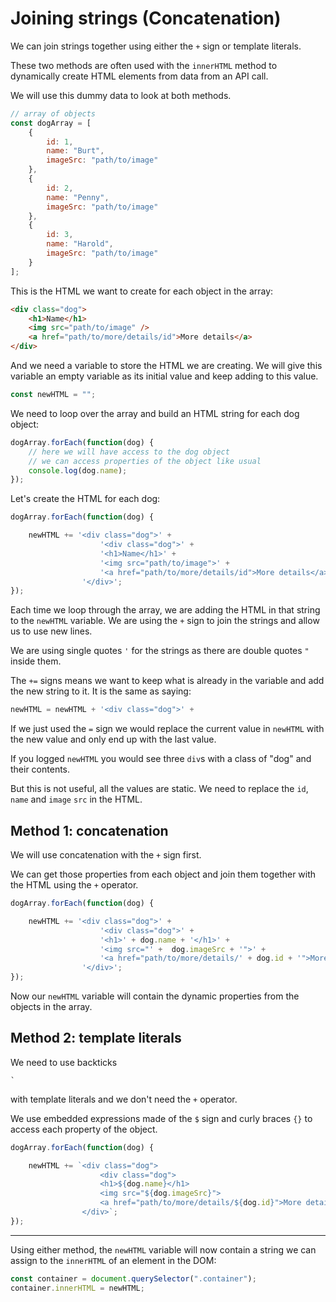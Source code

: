 # Joining strings (Concatenation)

We can join strings together using either the `+` sign or template literals.

These two methods are often used with the `innerHTML` method to dynamically create HTML elements from data from an API call.

We will use this dummy data to look at both methods.

```js
// array of objects
const dogArray = [
    {
        id: 1,
        name: "Burt",
        imageSrc: "path/to/image"
    },
    {
        id: 2,
        name: "Penny",
        imageSrc: "path/to/image"
    },
    {
        id: 3,
        name: "Harold",
        imageSrc: "path/to/image"
    }
];
```

This is the HTML we want to create for each object in the array:

```html
<div class="dog">
    <h1>Name</h1>
    <img src="path/to/image" />
    <a href="path/to/more/details/id">More details</a>
</div>
```

And we need a variable to store the HTML we are creating. We will give this variable an empty variable as its initial value and keep adding to this value.

```js
const newHTML = "";
```



We need to loop over the array and build an HTML string for each dog object:

```js
dogArray.forEach(function(dog) {
    // here we will have access to the dog object
    // we can access properties of the object like usual
    console.log(dog.name);    
});
```

Let's create the HTML for each dog:

```js
dogArray.forEach(function(dog) {

    newHTML += '<div class="dog">' +
                    '<div class="dog">' +
                    '<h1>Name</h1>' +
                    '<img src="path/to/image">' +
                    '<a href="path/to/more/details/id">More details</a>' +
                '</div>';
});
```

Each time we loop through the array, we are adding the HTML in that string to the `newHTML` variable. We are using the `+` sign to join the strings and allow us to use new lines.

We are using single quotes `'` for the strings as there are double quotes `"` inside them.

The `+=` signs means we want to keep what is already in the variable and add the new string to it. It is the same as saying:

```js
newHTML = newHTML + '<div class="dog">' +
```

If we just used the `=` sign we would replace the current value in `newHTML` with the new value and only end up with the last value.

If you logged `newHTML` you would see three `div`s with a class of "dog" and their contents.

But this is not useful, all the values are static. We need to replace the `id`, `name` and `image` `src` in the HTML.


## Method 1: concatenation

We will use concatenation with the `+` sign first.

We can get those properties from each object and join them together with the HTML using the `+` operator.


```js
dogArray.forEach(function(dog) {

    newHTML += '<div class="dog">' +
                    '<div class="dog">' +
                    '<h1>' + dog.name + '</h1>' +
                    '<img src="' +  dog.imageSrc + '">' +
                    '<a href="path/to/more/details/' + dog.id + '">More details</a>' +
                '</div>';
});
```

Now our `newHTML` variable will contain the dynamic properties from the objects in the array.


## Method 2: template literals

We need to use backticks 

```
`
```

with template literals and we don't need the `+` operator.

We use embedded expressions made of the `$` sign and curly braces `{}` to access each property of the object.

```js
dogArray.forEach(function(dog) {

    newHTML += `<div class="dog">
                    <div class="dog">
                    <h1>${dog.name}</h1>
                    <img src="${dog.imageSrc}">
                    <a href="path/to/more/details/${dog.id}">More details</a>
                </div>`;
});
```

---

Using either method, the `newHTML` variable will now contain a string we can assign to the `innerHTML` of an element in the DOM:


```js
const container = document.querySelector(".container");
container.innerHTML = newHTML;
```